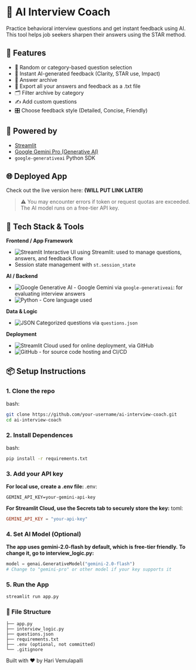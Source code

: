 # 🎤 AI Interview Coach

Practice behavioral interview questions and get instant feedback using AI. This tool helps job seekers sharpen their answers using the STAR method.

## 🚀 Features

- 🎲 Random or category-based question selection
- 📝 Instant AI-generated feedback (Clarity, STAR use, Impact)
- 📜 Answer archive
- 💾 Export all your answers and feedback as a .txt file
- 🗂️ Filter archive by category
- ✍️ Add custom questions
- 🎛️ Choose feedback style (Detailed, Concise, Friendly)

## 🧠 Powered by

- [Streamlit](https://streamlit.io/)
- [Google Gemini Pro (Generative AI)](https://ai.google.dev/)
- `google-generativeai` Python SDK

## 🌐 Deployed App

Check out the live version here: **(WILL PUT LINK LATER)**

> ⚠️ You may encounter errors if token or request quotas are exceeded. The AI model runs on a free-tier API key.

## 🧰 Tech Stack & Tools

**Frontend / App Framework**
- ![Streamlit](https://img.shields.io/badge/Streamlit-%23FF4B4B.svg?logo=streamlit&logoColor=white) Interactive UI using Streamlit: used to manage questions, answers, and feedback flow
- Session state management with `st.session_state`

**AI / Backend**
- ![Google Generative AI](https://img.shields.io/badge/Google%20Generative%20AI-Gemini-blueviolet?logo=google) - Google Gemini via `google-generativeai`: for evaluating interview answers
- ![Python](https://img.shields.io/badge/Python-3.10-blue?logo=python) - Core language used

**Data & Logic**
- ![JSON](https://img.shields.io/badge/JSON-data-lightgrey?logo=json) Categorized questions via `questions.json`

**Deployment**
- ![Streamlit Cloud](https://img.shields.io/badge/Deployed%20on-Streamlit%20Cloud-FF4B4B?logo=streamlit) used for online deployment, via GitHub
- ![GitHub](https://img.shields.io/badge/GitHub-Repo-181717?logo=github) - for source code hosting and CI/CD

## 📦 Setup Instructions

### 1. Clone the repo
bash:
```bash
git clone https://github.com/your-username/ai-interview-coach.git
cd ai-interview-coach
```

### 2. Install Dependences
bash:
```bash
pip install -r requirements.txt
```
### 3. Add your API key
**For local use, create a .env file:**
.env:
```env
GEMINI_API_KEY=your-gemini-api-key
```
**For Streamlit Cloud, use the Secrets tab to securely store the key:**
toml:
```toml
GEMINI_API_KEY = "your-api-key"
```

### 4. Set AI Model (Optional)
**The app uses gemini-2.0-flash by default, which is free-tier friendly.**
**To change it, go to interview_logic.py:**
```python
model = genai.GenerativeModel("gemini-2.0-flash")
# Change to "gemini-pro" or other model if your key supports it
```

### 5. Run the App
```bash
streamlit run app.py
```

### 📁 File Structure

```
├── app.py
├── interview_logic.py
├── questions.json
├── requirements.txt
├── .env (optional, not committed)
└── .gitignore
```


Built with ❤️ by Hari Vemulapalli
